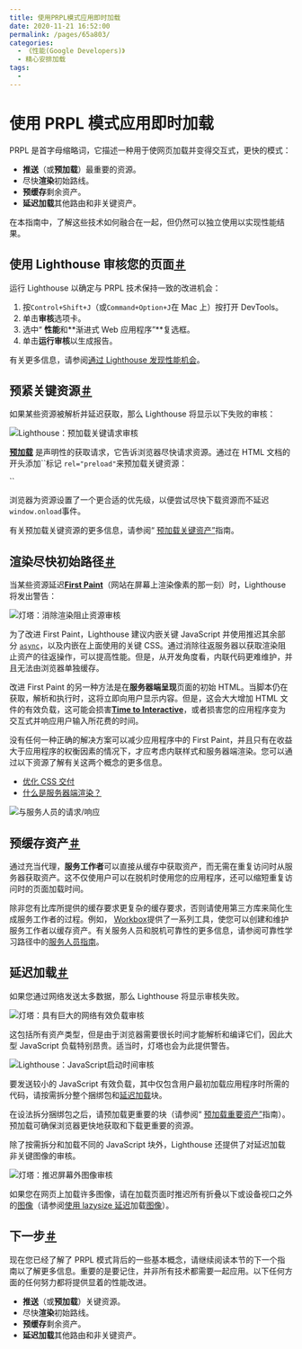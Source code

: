 ```yaml
---
title: 使用PRPL模式应用即时加载
date: 2020-11-21 16:52:00
permalink: /pages/65a803/
categories:
  - 《性能(Google Developers)》
  - 精心安排加载
tags:
  -
---
```


# 使用 PRPL 模式应用即时加载

PRPL 是首字母缩略词，它描述一种用于使网页加载并变得交互式，更快的模式：

- **推送**（或**预加载**）最重要的资源。
- 尽快**渲染**初始路线。
- **预缓存**剩余资产。
- **延迟加载**其他路由和非关键资产。

在本指南中，了解这些技术如何融合在一起，但仍然可以独立使用以实现性能结果。

## 使用 Lighthouse 审核您的页面[＃](https://web.dev/apply-instant-loading-with-prpl/#audit-your-page-with-lighthouse)

运行 Lighthouse 以确定与 PRPL 技术保持一致的改进机会：

1. 按`Control+Shift+J`（或`Command+Option+J`在 Mac 上）按打开 DevTools。
2. 单击**审核**选项卡。
3. 选中“ **性能**和**渐进式 Web 应用程序”**复选框。
4. 单击**运行审核**以生成报告。

有关更多信息，请参阅[通过 Lighthouse 发现性能机会](https://web.dev/discover-performance-opportunities-with-lighthouse)。

## 预紧关键资源[＃](https://web.dev/apply-instant-loading-with-prpl/#preload-critical-resources)

如果某些资源被解析并延迟获取，那么 Lighthouse 将显示以下失败的审核：

![Lighthouse：预加载关键请求审核](https://webdev.imgix.net/apply-instant-loading-with-prpl/preload-requests.png)

[**预加载**](https://developer.mozilla.org/en-US/docs/Web/HTML/Preloading_content) 是声明性的获取请求，它告诉浏览器尽快请求资源。通过在 HTML 文档的开头添加``标记 `rel="preload"`来预加载关键资源：

``

浏览器为资源设置了一个更合适的优先级，以便尝试尽快下载资源而不延迟`window.onload`事件。

有关预加载关键资源的更多信息，请参阅“ [预加载关键资产”](https://web.dev/preload-critical-assets)指南。

## 渲染尽快初始路径[＃](https://web.dev/apply-instant-loading-with-prpl/#render-the-initial-route-as-soon-as-possible)

当某些资源延迟[**First Paint**](https://developers.google.com/web/fundamentals/performance/user-centric-performance-metrics#first_paint_and_first_contentful_paint)（网站在屏幕上渲染像素的那一刻）时，Lighthouse 将发出警告：

![灯塔：消除渲染阻止资源审核](https://webdev.imgix.net/apply-instant-loading-with-prpl/eliminate-render-blocking.png)

为了改进 First Paint，Lighthouse 建议内嵌关键 JavaScript 并使用推迟其余部分 [`async`](https://developers.google.com/web/fundamentals/performance/critical-rendering-path/adding-interactivity-with-javascript)，以及内嵌在上面使用的关键 CSS。通过消除往返服务器以获取渲染阻止资产的往返操作，可以提高性能。但是，从开发角度看，内联代码更难维护，并且无法由浏览器单独缓存。

改进 First Paint 的另一种方法是在**服务器端呈现**页面的初始 HTML。当脚本仍在获取，解析和执行时，这将立即向用户显示内容。但是，这会大大增加 HTML 文件的有效负载，这可能会损害[**Time to Interactive**](https://web.dev/interactive)，或者损害您的应用程序变为交互式并响应用户输入所花费的时间。

没有任何一种正确的解决方案可以减少应用程序中的 First Paint，并且只有在收益大于应用程序的权衡因素的情况下，才应考虑内联样式和服务器端渲染。您可以通过以下资源了解有关这两个概念的更多信息。

- [优化 CSS 交付](https://developers.google.com/speed/docs/insights/OptimizeCSSDelivery)
- [什么是服务器端渲染？](https://www.youtube.com/watch?v=GQzn7XRdzxY)

![与服务人员的请求/响应](https://webdev.imgix.net/apply-instant-loading-with-prpl/service-workers.png)

## 预缓存资产[＃](https://web.dev/apply-instant-loading-with-prpl/#pre-cache-assets)

通过充当代理，**服务工作者**可以直接从缓存中获取资产，而无需在重复访问时从服务器获取资产。这不仅使用户可以在脱机时使用您的应用程序，还可以缩短重复访问时的页面加载时间。

除非您有比库所提供的缓存要求更复杂的缓存要求，否则请使用第三方库来简化生成服务工作者的过程。例如， [Workbox](https://web.dev/workbox)提供了一系列工具，使您可以创建和维护服务工作者以缓存资产。有关服务人员和脱机可靠性的更多信息，请参阅可靠性学习路径中的[服务人员指南](https://web.dev/service-workers-cache-storage)。

## 延迟加载[＃](https://web.dev/apply-instant-loading-with-prpl/#lazy-load)

如果您通过网络发送太多数据，那么 Lighthouse 将显示审核失败。

![灯塔：具有巨大的网络有效负载审核](https://webdev.imgix.net/apply-instant-loading-with-prpl/enormous-payloads.png)

这包括所有资产类型，但是由于浏览器需要很长时间才能解析和编译它们，因此大型 JavaScript 负载特别昂贵。适当时，灯塔也会为此提供警告。

![Lighthouse：JavaScript启动时间审核](https://webdev.imgix.net/apply-instant-loading-with-prpl/js-bootup-high.png)

要发送较小的 JavaScript 有效负载，其中仅包含用户最初加载应用程序时所需的代码，请按需拆分整个捆绑包和[延迟加载](https://web.dev/reduce-javascript-payloads-with-code-splitting)块。

在设法拆分捆绑包之后，请预加载更重要的块（请参阅“ [预加载重要资产”](https://web.dev/preload-critical-assets)指南）。预加载可确保浏览器更快地获取和下载更重要的资源。

除了按需拆分和加载不同的 JavaScript 块外，Lighthouse 还提供了对延迟加载非关键图像的审核。

![灯塔：推迟屏幕外图像审核](https://webdev.imgix.net/apply-instant-loading-with-prpl/defer-offscreen-images.png)

如果您在网页上加载许多图像，请在加载页面时推迟所有折叠以下或设备视口之外的[图像](https://web.dev/use-lazysizes-to-lazyload-images)（请参阅[使用 lazysize 延迟](https://web.dev/use-lazysizes-to-lazyload-images)加载[图像](https://web.dev/use-lazysizes-to-lazyload-images)）。

## 下一步[＃](https://web.dev/apply-instant-loading-with-prpl/#next-steps)

现在您已经了解了 PRPL 模式背后的一些基本概念，请继续阅读本节的下一个指南以了解更多信息。重要的是要记住，并非所有技术都需要一起应用。以下任何方面的任何努力都将提供显着的性能改进。

- **推送**（或**预加载**）关键资源。
- 尽快**渲染**初始路线。
- **预缓存**剩余资产。
- **延迟加载**其他路由和非关键资产。
